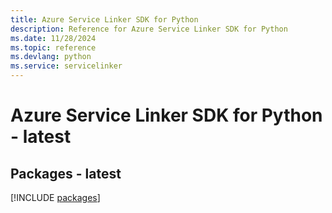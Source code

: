 ```yaml
---
title: Azure Service Linker SDK for Python
description: Reference for Azure Service Linker SDK for Python
ms.date: 11/28/2024
ms.topic: reference
ms.devlang: python
ms.service: servicelinker
---
```

# Azure Service Linker SDK for Python - latest
## Packages - latest
[!INCLUDE [packages](service-linker-index.md)]